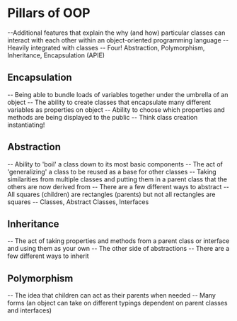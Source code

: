 # Pillars of OOP

--Additional features that explain the why (and how) particular classes can interact with each other within an object-oriented programming language
--Heavily integrated with classes
-- Four! Abstraction, Polymorphism, Inheritance, Encapsulation (APIE)
## Encapsulation

-- Being able to bundle loads of variables together under the umbrella of an object
-- The ability to create classes that encapsulate many different variables as properties on object
-- Ability to choose which properties and methods are being displayed to the public
-- Think class creation instantiating!
## Abstraction

-- Ability to 'boil' a class down to its most basic components
-- The act of 'generalizing' a class to be reused as a base for other classes
-- Taking similarities from multiple classes and putting them in a parent class that the others are now derived from
-- There are a few different ways to abstract
-- All squares (children) are rectangles (parents) but not all rectangles are squares
-- Classes, Abstract Classes, Interfaces
## Inheritance

-- The act of taking properties and methods from a parent class or interface and using them as your own
-- The other side of abstractions
-- There are a few different ways to inherit
## Polymorphism
-- The idea that children can act as their parents when needed 
-- Many forms (an object can take on different typings dependent on parent classes and interfaces)